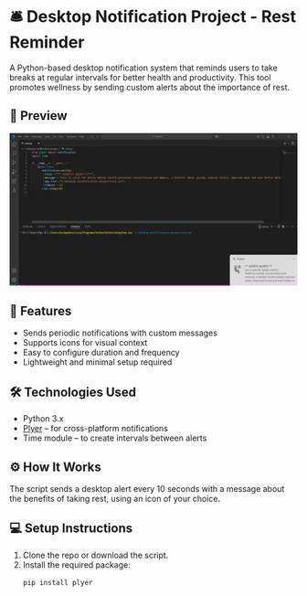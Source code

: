 # 🛎️ Desktop Notification Project - Rest Reminder

A Python-based desktop notification system that reminds users to take breaks at regular intervals for better health and productivity. This tool promotes wellness by sending custom alerts about the importance of rest.

## 📸 Preview

![App Screenshot](screenshot.png)

## 🧰 Features

- Sends periodic notifications with custom messages
- Supports icons for visual context
- Easy to configure duration and frequency
- Lightweight and minimal setup required

## 🛠️ Technologies Used

- Python 3.x
- [Plyer](https://plyer.readthedocs.io/en/latest/) – for cross-platform notifications
- Time module – to create intervals between alerts

## ⚙️ How It Works

The script sends a desktop alert every 10 seconds with a message about the benefits of taking rest, using an icon of your choice.

## 💻 Setup Instructions

1. Clone the repo or download the script.
2. Install the required package:
   ```bash
   pip install plyer

